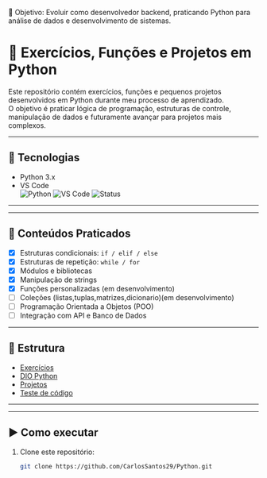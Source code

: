 🎯 Objetivo: Evoluir como desenvolvedor backend, praticando Python para análise de dados e desenvolvimento de sistemas.

# 🐍 Exercícios, Funções e Projetos em Python

Este repositório contém exercícios, funções e pequenos projetos desenvolvidos em Python durante meu processo de aprendizado.  
O objetivo é praticar lógica de programação, estruturas de controle, manipulação de dados e futuramente avançar para projetos mais complexos.

---

## 🚀 Tecnologias
- Python 3.x  
- VS Code  
![Python](https://img.shields.io/badge/Python-3.x-blue)
![VS Code](https://img.shields.io/badge/Editor-VS%20Code-0078d7?logo=visualstudiocode&logoColor=white)
![Status](https://img.shields.io/badge/Status-Em%20Aprendizado-yellow)
---
---

## 📌 Conteúdos Praticados
- [x] Estruturas condicionais: `if / elif / else`  
- [x] Estruturas de repetição: `while / for`  
- [x] Módulos e bibliotecas  
- [x] Manipulação de strings  
- [x] Funções personalizadas (em desenvolvimento)
- [ ] Coleções (listas,tuplas,matrizes,dicionario)(em desenvolvimento)  
- [ ] Programação Orientada a Objetos (POO)  
- [ ] Integração com API e Banco de Dados  

---
## 📂 Estrutura
- [Exercícios](https://github.com/CarlosSantos29/Python/tree/main/Curso-Em-Video-Python/exercicios-python)  
- [DIO Python](https://github.com/CarlosSantos29/Python/tree/main/Python-Dio)    
- [Projetos](https://github.com/CarlosSantos29/Python/tree/main/Python-Dio/projetos_python3.py)  
- [Teste de código](https://github.com/CarlosSantos29/Python/tree/main/testes-de-codigo)  
---

---
## ▶️ Como executar
1. Clone este repositório:
   ```bash
   git clone https://github.com/CarlosSantos29/Python.git
